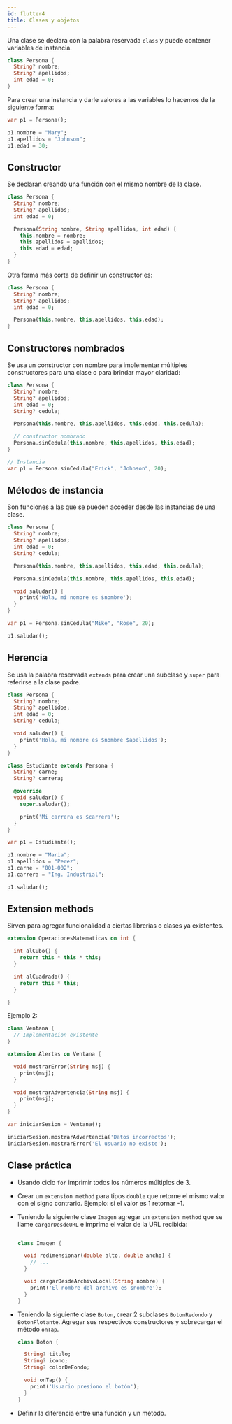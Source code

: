 ```yaml
---
id: flutter4
title: Clases y objetos
---
```


Una clase se declara con la palabra reservada `class` y puede contener variables de instancia.

```dart
class Persona {
  String? nombre;
  String? apellidos;
  int edad = 0;
}
```

Para crear una instancia y darle valores a las variables lo hacemos de la siguiente forma:

```dart
var p1 = Persona();

p1.nombre = "Mary";
p1.apellidos = "Johnson";
p1.edad = 30;
```

## Constructor

Se declaran creando una función con el mismo nombre de la clase.

```dart
class Persona {
  String? nombre;
  String? apellidos;
  int edad = 0;

  Persona(String nombre, String apellidos, int edad) {
    this.nombre = nombre;
    this.apellidos = apellidos;
    this.edad = edad;
  }
}
```

Otra forma más corta de definir un constructor es:

```dart
class Persona {
  String? nombre;
  String? apellidos;
  int edad = 0;

  Persona(this.nombre, this.apellidos, this.edad);
}

```

## Constructores nombrados

Se usa un constructor con nombre para implementar múltiples constructores para una clase o para brindar mayor claridad:

```dart
class Persona {
  String? nombre;
  String? apellidos;
  int edad = 0;
  String? cedula;

  Persona(this.nombre, this.apellidos, this.edad, this.cedula);

  // constructor nombrado
  Persona.sinCedula(this.nombre, this.apellidos, this.edad);
}

// Instancia
var p1 = Persona.sinCedula("Erick", "Johnson", 20);
```

## Métodos de instancia

Son funciones a las que se pueden acceder desde las instancias de una clase.

```dart
class Persona {
  String? nombre;
  String? apellidos;
  int edad = 0;
  String? cedula;

  Persona(this.nombre, this.apellidos, this.edad, this.cedula);

  Persona.sinCedula(this.nombre, this.apellidos, this.edad);

  void saludar() {
    print('Hola, mi nombre es $nombre');
  }
}

var p1 = Persona.sinCedula("Mike", "Rose", 20);

p1.saludar();
```

## Herencia

Se usa la palabra reservada `extends` para crear una subclase y `super` para referirse a la clase padre.

```dart
class Persona {
  String? nombre;
  String? apellidos;
  int edad = 0;
  String? cedula;

  void saludar() {
    print('Hola, mi nombre es $nombre $apellidos');
  }
}

class Estudiante extends Persona {
  String? carne;
  String? carrera;

  @override
  void saludar() {
    super.saludar();

    print('Mi carrera es $carrera');
  }
}

var p1 = Estudiante();

p1.nombre = "Maria";
p1.apellidos = "Perez";
p1.carne = "001-002";
p1.carrera = "Ing. Industrial";

p1.saludar();
```

## Extension methods

Sirven para agregar funcionalidad a ciertas librerias o clases ya existentes.

```dart
extension OperacionesMatematicas on int {

  int alCubo() {
    return this * this * this;
  }

  int alCuadrado() {
    return this * this;
  }

}
```

Ejemplo 2:

```dart
class Ventana {
  // Implementacion existente
}

extension Alertas on Ventana {

  void mostrarError(String msj) {
    print(msj);
  }

  void mostrarAdvertencia(String msj) {
    print(msj);
  }
}

var iniciarSesion = Ventana();

iniciarSesion.mostrarAdvertencia('Datos incorrectos');
iniciarSesion.mostrarError('El usuario no existe');
```

## Clase práctica

* Usando ciclo `for` imprimir todos los números múltiplos de 3.

* Crear un `extension method` para tipos `double` que retorne el mismo valor con el signo contrario. Ejemplo: si el valor es 1 retornar -1.

* Teniendo la siguiente clase `Imagen` agregar un `extension method` que se llame `cargarDesdeURL` e imprima el valor de la URL recibida:

  ```dart

  class Imagen {

    void redimensionar(double alto, double ancho) {
      // ...
    }

    void cargarDesdeArchivoLocal(String nombre) {
      print('El nombre del archivo es $nombre');
    }
  }
  ```

* Teniendo la siguiente clase `Boton`, crear 2 subclases `BotonRedondo` y `BotonFlotante`. Agregar sus respectivos constructores y sobrecargar el método `onTap`.

  ```dart
  class Boton {

    String? titulo;
    String? icono;
    String? colorDeFondo;

    void onTap() {
      print('Usuario presiono el botón');
    }
  }
  ```

* Definir la diferencia entre una función y un método.
